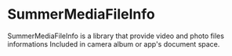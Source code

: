 # SummerMediaFileInfo
SummerMediaFileInfo is a library that provide video and photo files informations Included in camera album or app's document space.
